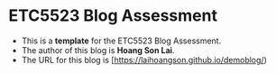 
# ETC5523 Blog Assessment

* This is a **template** for the ETC5523 Blog Assessment. 
* The author of this blog is **Hoang Son Lai**.
* The URL for this blog is [https://laihoangson.github.io/demoblog/)
